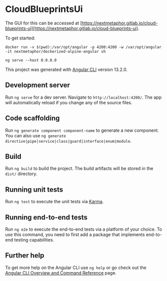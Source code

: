 # CloudBlueprintsUi

The GUI for this can be accessed at [https://nextmetaphor.gitlab.io/cloud-blueprints-ui](https://nextmetaphor.gitlab.io/cloud-blueprints-ui).

To get started:
```shell
docker run -v $(pwd):/var/opt/angular -p 4200:4200 -w /var/opt/angular -it nextmetaphor/dockerized-alpine-angular sh

ng serve --host 0.0.0.0
```

This project was generated with [Angular CLI](https://github.com/angular/angular-cli) version 13.2.0.

## Development server

Run `ng serve` for a dev server. Navigate to `http://localhost:4200/`. The app will automatically reload if you change any of the source files.

## Code scaffolding

Run `ng generate component component-name` to generate a new component. You can also use `ng generate directive|pipe|service|class|guard|interface|enum|module`.

## Build

Run `ng build` to build the project. The build artifacts will be stored in the `dist/` directory.

## Running unit tests

Run `ng test` to execute the unit tests via [Karma](https://karma-runner.github.io).

## Running end-to-end tests

Run `ng e2e` to execute the end-to-end tests via a platform of your choice. To use this command, you need to first add a package that implements end-to-end testing capabilities.

## Further help

To get more help on the Angular CLI use `ng help` or go check out the [Angular CLI Overview and Command Reference](https://angular.io/cli) page.
